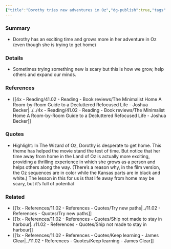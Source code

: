 ```yaml
---
{"title":"Dorothy tries new adventures in Oz","dg-publish":true,"tags":[],"date created":"Thursday, November 10th 2022, 11:33:35 pm","date modified":"Thursday, November 10th 2022, 11:52:15 pm","permalink":"/1x-references/11-03-references-ideas/dorothy-tries-new-adventures-in-oz/","dgHomeLink":true,"dgPassFrontmatter":true,"dgShowBacklinks":true,"dgShowLocalGraph":false,"dgShowInlineTitle":true}
---
```



### Summary
- Dorothy has an exciting time and grows more in her adventure in Oz (even though she is trying to get home)

### Details
- Sometimes trying something new is scary but this is how we grow, help others and expand our minds.

### References
- [[4x - Reading/41.02 - Reading - Book reviews/The Minimalist Home A Room-by-Room Guide to a Decluttered Refocused Life - Joshua Becker|../../4x - Reading/41.02 - Reading - Book reviews/The Minimalist Home A Room-by-Room Guide to a Decluttered Refocused Life - Joshua Becker]]

### Quotes
- Highlight: In The Wizard of Oz, Dorothy is desperate to get home. This theme has helped the movie stand the test of time. But notice that her time away from home in the Land of Oz is actually more exciting, providing a thrilling experience in which she grows as a person and helps others along the way. (There’s a reason why, in the film version, the Oz sequences are in color while the Kansas parts are in black and white.) The lesson in this for us is that life away from home may be scary, but it’s full of potential

### Related
- [[1x - References/11.02 - References - Quotes/Try new paths|../11.02 - References - Quotes/Try new paths]]
- [[1x - References/11.02 - References - Quotes/Ship not made to stay in harbour|../11.02 - References - Quotes/Ship not made to stay in harbour]]
- [[1x - References/11.02 - References - Quotes/Keep learning - James Clear|../11.02 - References - Quotes/Keep learning - James Clear]]